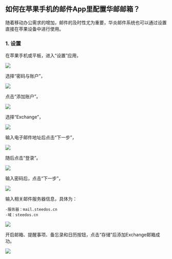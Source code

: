 ## 如何在苹果手机的邮件App里配置华邮邮箱？

随着移动办公需求的增加，邮件的及时性尤为重要，华炎邮件系统也可以通过设置直接在苹果设备中进行使用。

### 1. 设置

在苹果手机或平板，进入“设置”应用，

 ![](images/iphone/设置1.jpg)  

 选择“密码与账户”，

 ![](images/iphone/设置2.png)  

 点击“添加账户”。

 ![](images/iphone/设置3.png)  

 选择“Exchange”，

 ![](images/iphone/设置4.jpg)  

 输入电子邮件地址后点击“下一步”，

 ![](images/iphone/设置5.png)  

 随后点击“登录”。

 ![](images/iphone/设置6.png)  

 输入密码后，点击“下一步”，

 ![](images/iphone/设置7.png)

 输入相关邮件服务器信息，具体为：

    -服务器：mail.steedos.cn
    -域：steedos.cn

 ![](images/iphone/设置8.png)

 开启邮箱、提醒事项、备忘录和日历按钮，点击“存储”后添加Exchange邮箱成功。

 ![](images/iphone/设置9.jpg)


